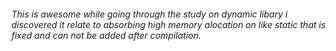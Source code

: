 ###### This is awesome while going through the study on dynamic libary i discovered it relate to absorbing high memory alocation on like static that is fixed and can not be added after compilation.
